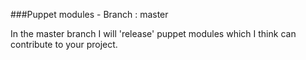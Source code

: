 ###Puppet modules - Branch : master

In the master branch I will 'release' puppet modules which I think can contribute to your project.

